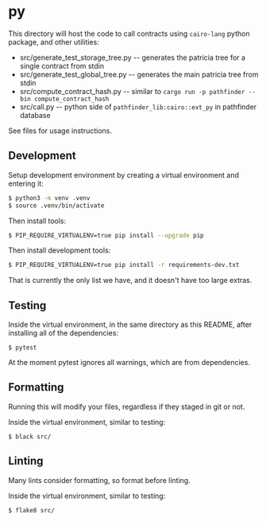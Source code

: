 # py

This directory will host the code to call contracts using `cairo-lang` python package, and other utilities:

- src/generate_test_storage_tree.py -- generates the patricia tree for a single contract from stdin
- src/generate_test_global_tree.py -- generates the main patricia tree from stdin
- src/compute_contract_hash.py -- similar to `cargo run -p pathfinder --bin compute_contract_hash`
- src/call.py -- python side of `pathfinder_lib:cairo::ext_py` in pathfinder database

See files for usage instructions.

## Development

Setup development environment by creating a virtual environment and entering it:

```bash
$ python3 -m venv .venv
$ source .venv/bin/activate
```

Then install tools:

```bash
$ PIP_REQUIRE_VIRTUALENV=true pip install --upgrade pip
```

Then install development tools:

```bash
$ PIP_REQUIRE_VIRTUALENV=true pip install -r requirements-dev.txt
```

That is currently the only list we have, and it doesn't have too large extras.

## Testing

Inside the virtual environment, in the same directory as this README, after installing all of the dependencies:

```
$ pytest
```

At the moment pytest ignores all warnings, which are from dependencies.

## Formatting

Running this will modify your files, regardless if they staged in git or not.

Inside the virtual environment, similar to testing:

```
$ black src/
```

## Linting

Many lints consider formatting, so format before linting.

Inside the virtual environment, similar to testing:

```
$ flake8 src/
```
